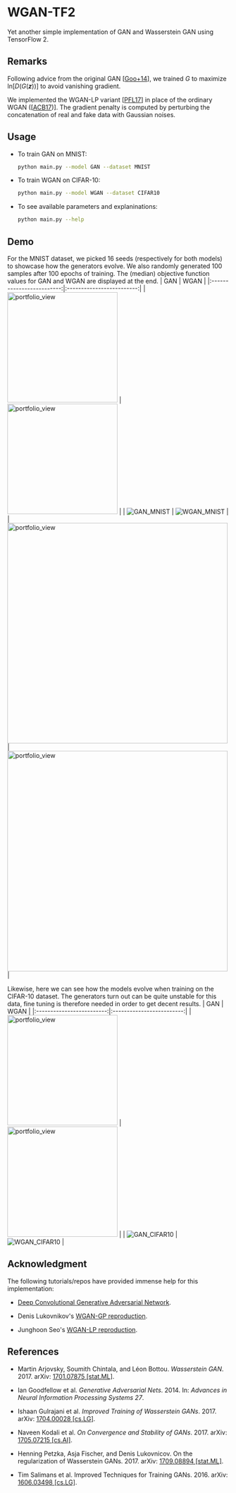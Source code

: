 # WGAN-TF2

Yet another simple implementation of GAN and Wasserstein GAN using TensorFlow 2.

## Remarks
Following advice from the original GAN \[[Goo+14](http://papers.nips.cc/paper/5423-generative-adversarial-nets.pdf)\], we trained *G* to maximize ln[*D*(*G*(***z***))] to avoid vanishing gradient.

We implemented the WGAN-LP variant \[[PFL17](https://arxiv.org/abs/1709.08894)\] in place of the ordinary WGAN (\[[ACB17](https://arxiv.org/abs/1701.07875))\]. The gradient penalty is computed by perturbing the concatenation of real and fake data with Gaussian noises.

## Usage
- To train GAN on MNIST: 
  ```bash
  python main.py --model GAN --dataset MNIST
  ```
  
- To train WGAN on CIFAR-10: 
  ```bash
  python main.py --model WGAN --dataset CIFAR10
  ```

- To see available parameters and explaninations:
  ```bash
  python main.py --help
  ```

## Demo
For the MNIST dataset, we picked 16 seeds (respectively for both models) to showcase how the generators evolve. We also randomly generated 100 samples after 100 epochs of training. The (median) objective function values for GAN and WGAN are displayed at the end.
| GAN | WGAN |
|:-------------------------:|:-------------------------:|
| <img width="250" alt="portfolio_view" src="examples/GAN_MNIST.gif"> | <img width="250" alt="portfolio_view" src="examples/WGAN_MNIST.gif"> |
| ![GAN_MNIST](examples/GAN_MNIST_Example.png) | ![WGAN_MNIST](examples/WGAN_MNIST_Example.png) |
| <img width="500" alt="portfolio_view" src="examples/GAN_MNIST_Objective.png"> | <img width="500" alt="portfolio_view" src="examples/WGAN_MNIST_Objective.png"> |

Likewise, here we can see how the models evolve when training on the CIFAR-10 dataset. The generators turn out can be quite unstable for this data, fine tuning is therefore needed in order to get decent results.
| GAN | WGAN |
|:-------------------------:|:-------------------------:|
| <img width="250" alt="portfolio_view" src="examples/GAN_CIFAR10.gif"> | <img width="250" alt="portfolio_view" src="examples/WGAN_CIFAR10.gif"> |
| ![GAN_CIFAR10](examples/GAN_CIFAR_Example.png) | ![WGAN_CIFAR10](examples/WGAN_CIFAR_Example.png) |

## Acknowledgment
The following tutorials/repos have provided immense help for this implementation:
- [Deep Convolutional Generative Adversarial Network](https://www.tensorflow.org/tutorials/generative/dcgan).

- Denis Lukovnikov's [WGAN-GP reproduction](https://github.com/lukovnikov/improved_wgan_training).

- Junghoon Seo's [WGAN-LP reproduction](https://github.com/mikigom/WGAN-LP-tensorflow).


## References
- Martin Arjovsky, Soumith Chintala, and Léon Bottou. *Wasserstein GAN*. 2017. arXiv: [1701.07875 \[stat.ML\]](https://arxiv.org/abs/1701.07875).

- Ian Goodfellow et al. *Generative Adversarial Nets*. 2014. In: *Advances in Neural Information Processing Systems 27*.

- Ishaan Gulrajani et al. *Improved Training of Wasserstein GANs*. 2017. arXiv: [1704.00028 [cs.LG]](https://arxiv.org/abs/1704.00028).

- Naveen Kodali et al. *On Convergence and Stability of GANs*. 2017. arXiv: [1705.07215 [cs.AI]](https://arxiv.org/abs/1705.07215).

- Henning Petzka, Asja Fischer, and Denis Lukovnicov. On the regularization of Wasserstein GANs. 2017. arXiv: [1709.08894 [stat.ML]](https://arxiv.org/abs/1709.08894).

- Tim Salimans et al. Improved Techniques for Training GANs. 2016. arXiv: [1606.03498 [cs.LG]](https://arxiv.org/abs/1606.03498).
